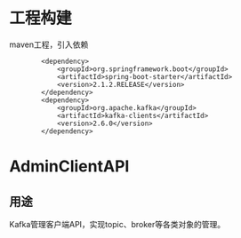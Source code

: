 # 工程构建
maven工程，引入依赖
```$xslt
        <dependency>
            <groupId>org.springframework.boot</groupId>
            <artifactId>spring-boot-starter</artifactId>
            <version>2.1.2.RELEASE</version>
        </dependency>
        <dependency>
            <groupId>org.apache.kafka</groupId>
            <artifactId>kafka-clients</artifactId>
            <version>2.6.0</version>
        </dependency>
```
# AdminClientAPI
## 用途
Kafka管理客户端API，实现topic、broker等各类对象的管理。

